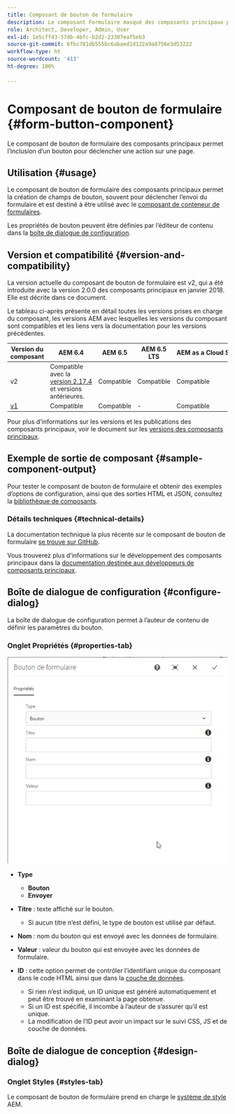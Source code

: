 ```yaml
---
title: Composant de bouton de formulaire
description: Le composant Formulaire masqué des composants principaux permet l’inclusion d’un champ masqué dans un formulaire.
role: Architect, Developer, Admin, User
exl-id: 1e5cff43-57db-4bfc-b2d2-23307eaf5eb3
source-git-commit: 6fbc781db555bc6abaed1d122a9a8756e3d53222
workflow-type: ht
source-wordcount: '413'
ht-degree: 100%

---
```


# Composant de bouton de formulaire {#form-button-component}

Le composant de bouton de formulaire des composants principaux permet l’inclusion d’un bouton pour déclencher une action sur une page.

## Utilisation {#usage}

Le composant de bouton de formulaire des composants principaux permet la création de champs de bouton, souvent pour déclencher l’envoi du formulaire et est destiné à être utilisé avec le [composant de conteneur de formulaires](form-container.md).

Les propriétés de bouton peuvent être définies par l’éditeur de contenu dans la [boîte de dialogue de configuration](#configure-dialog).

## Version et compatibilité {#version-and-compatibility}

La version actuelle du composant de bouton de formulaire est v2, qui a été introduite avec la version 2.0.0 des composants principaux en janvier 2018. Elle est décrite dans ce document.

Le tableau ci-après présente en détail toutes les versions prises en charge du composant, les versions AEM avec lesquelles les versions du composant sont compatibles et les liens vers la documentation pour les versions précédentes.

| Version du composant | AEM 6.4 | AEM 6.5 | AEM 6.5 LTS | AEM as a Cloud Service |
|--- |--- |--- |---|---|
| v2 | Compatible avec la <br>[version 2.17.4](/help/versions.md) et versions antérieures. | Compatible | Compatible | Compatible |
| [v1](/help/components/v1/form-button-v1.md) | Compatible | Compatible | - | Compatible |

Pour plus d’informations sur les versions et les publications des composants principaux, voir le document sur les [versions des composants principaux](/help/versions.md).

## Exemple de sortie de composant {#sample-component-output}

Pour tester le composant de bouton de formulaire et obtenir des exemples d’options de configuration, ainsi que des sorties HTML et JSON, consultez la [bibliothèque de composants](https://adobe.com/go/aem_cmp_library_form_button_fr).

### Détails techniques {#technical-details}

La documentation technique la plus récente sur le composant de bouton de formulaire [se trouve sur GitHub](https://adobe.com/go/aem_cmp_tech_form_button_v2_fr).

Vous trouverez plus d’informations sur le développement des composants principaux dans la [documentation destinée aux développeurs de composants principaux](/help/developing/overview.md).

## Boîte de dialogue de configuration {#configure-dialog}

La boîte de dialogue de configuration permet à l’auteur de contenu de définir les paramètres du bouton.

### Onglet Propriétés {#properties-tab}

![Boîte de dialogue de modification du composant Bouton de formulaire](/help/assets/form-button-edit.png)

* **Type**

   * **Bouton**
   * **Envoyer**

* **Titre** : texte affiché sur le bouton.

   * Si aucun titre n’est défini, le type de bouton est utilisé par défaut.

* **Nom** : nom du bouton qui est envoyé avec les données de formulaire.
* **Valeur** : valeur du bouton qui est envoyée avec les données de formulaire.

* **ID** : cette option permet de contrôler l’identifiant unique du composant dans le code HTML ainsi que dans la [couche de données](/help/developing/data-layer/overview.md).
   * Si rien n’est indiqué, un ID unique est généré automatiquement et peut être trouvé en examinant la page obtenue.
   * Si un ID est spécifié, il incombe à l’auteur de s’assurer qu’il est unique.
   * La modification de l’ID peut avoir un impact sur le suivi CSS, JS et de couche de données.

## Boîte de dialogue de conception {#design-dialog}

### Onglet Styles {#styles-tab}

Le composant de bouton de formulaire prend en charge le [système de style](/help/get-started/authoring.md#component-styling) AEM.
